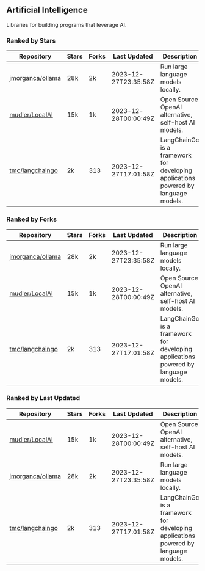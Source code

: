## Artificial Intelligence

Libraries for building programs that leverage AI.

### Ranked by Stars

| Repository | Stars | Forks | Last Updated | Description | 
|------------|-------|-------|--------------|-------------|
| [jmorganca/ollama](https://github.com/jmorganca/ollama) | 28k | 2k | 2023-12-27T23:35:58Z |  Run large language models locally. |
| [mudler/LocalAI](https://github.com/mudler/LocalAI) | 15k | 1k | 2023-12-28T00:00:49Z |  Open Source OpenAI alternative, self-host AI models. |
| [tmc/langchaingo](https://github.com/tmc/langchaingo) | 2k | 313 | 2023-12-27T17:01:58Z |  LangChainGo is a framework for developing applications powered by language models. |

### Ranked by Forks

| Repository | Stars | Forks | Last Updated | Description | 
|------------|-------|-------|--------------|-------------|
| [jmorganca/ollama](https://github.com/jmorganca/ollama) | 28k | 2k | 2023-12-27T23:35:58Z |  Run large language models locally. |
| [mudler/LocalAI](https://github.com/mudler/LocalAI) | 15k | 1k | 2023-12-28T00:00:49Z |  Open Source OpenAI alternative, self-host AI models. |
| [tmc/langchaingo](https://github.com/tmc/langchaingo) | 2k | 313 | 2023-12-27T17:01:58Z |  LangChainGo is a framework for developing applications powered by language models. |

### Ranked by Last Updated

| Repository | Stars | Forks | Last Updated | Description | 
|------------|-------|-------|--------------|-------------|
| [mudler/LocalAI](https://github.com/mudler/LocalAI) | 15k | 1k | 2023-12-28T00:00:49Z |  Open Source OpenAI alternative, self-host AI models. |
| [jmorganca/ollama](https://github.com/jmorganca/ollama) | 28k | 2k | 2023-12-27T23:35:58Z |  Run large language models locally. |
| [tmc/langchaingo](https://github.com/tmc/langchaingo) | 2k | 313 | 2023-12-27T17:01:58Z |  LangChainGo is a framework for developing applications powered by language models. |

